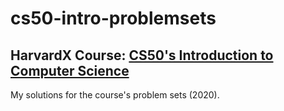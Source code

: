 # cs50-intro-problemsets
## HarvardX Course: [CS50's Introduction to Computer Science](https://www.edx.org/course/introduction-computer-science-harvardx-cs50x)

My solutions for the course's problem sets (2020).